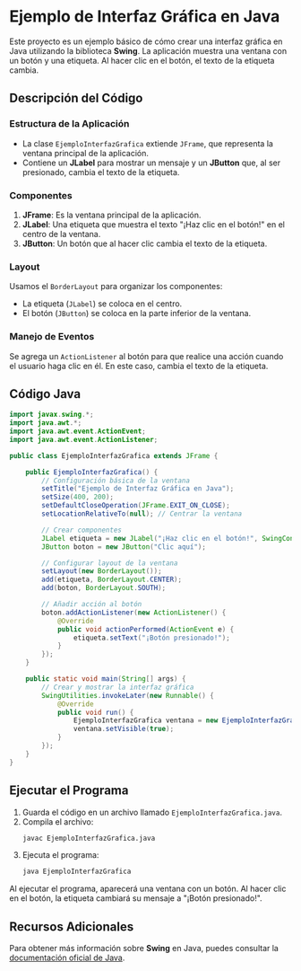 
# Ejemplo de Interfaz Gráfica en Java

Este proyecto es un ejemplo básico de cómo crear una interfaz gráfica en Java utilizando la biblioteca **Swing**. La aplicación muestra una ventana con un botón y una etiqueta. Al hacer clic en el botón, el texto de la etiqueta cambia.

## Descripción del Código

### Estructura de la Aplicación
- La clase `EjemploInterfazGrafica` extiende `JFrame`, que representa la ventana principal de la aplicación.
- Contiene un **JLabel** para mostrar un mensaje y un **JButton** que, al ser presionado, cambia el texto de la etiqueta.

### Componentes
1. **JFrame**: Es la ventana principal de la aplicación.
2. **JLabel**: Una etiqueta que muestra el texto "¡Haz clic en el botón!" en el centro de la ventana.
3. **JButton**: Un botón que al hacer clic cambia el texto de la etiqueta.

### Layout
Usamos el `BorderLayout` para organizar los componentes:
- La etiqueta (`JLabel`) se coloca en el centro.
- El botón (`JButton`) se coloca en la parte inferior de la ventana.

### Manejo de Eventos
Se agrega un `ActionListener` al botón para que realice una acción cuando el usuario haga clic en él. En este caso, cambia el texto de la etiqueta.

## Código Java

```java
import javax.swing.*;
import java.awt.*;
import java.awt.event.ActionEvent;
import java.awt.event.ActionListener;

public class EjemploInterfazGrafica extends JFrame {

    public EjemploInterfazGrafica() {
        // Configuración básica de la ventana
        setTitle("Ejemplo de Interfaz Gráfica en Java");
        setSize(400, 200);
        setDefaultCloseOperation(JFrame.EXIT_ON_CLOSE);
        setLocationRelativeTo(null); // Centrar la ventana

        // Crear componentes
        JLabel etiqueta = new JLabel("¡Haz clic en el botón!", SwingConstants.CENTER);
        JButton boton = new JButton("Clic aquí");

        // Configurar layout de la ventana
        setLayout(new BorderLayout());
        add(etiqueta, BorderLayout.CENTER);
        add(boton, BorderLayout.SOUTH);

        // Añadir acción al botón
        boton.addActionListener(new ActionListener() {
            @Override
            public void actionPerformed(ActionEvent e) {
                etiqueta.setText("¡Botón presionado!");
            }
        });
    }

    public static void main(String[] args) {
        // Crear y mostrar la interfaz gráfica
        SwingUtilities.invokeLater(new Runnable() {
            @Override
            public void run() {
                EjemploInterfazGrafica ventana = new EjemploInterfazGrafica();
                ventana.setVisible(true);
            }
        });
    }
}
```

## Ejecutar el Programa

1. Guarda el código en un archivo llamado `EjemploInterfazGrafica.java`.
2. Compila el archivo:
   ```bash
   javac EjemploInterfazGrafica.java
   ```
3. Ejecuta el programa:
   ```bash
   java EjemploInterfazGrafica
   ```

Al ejecutar el programa, aparecerá una ventana con un botón. Al hacer clic en el botón, la etiqueta cambiará su mensaje a "¡Botón presionado!".

## Recursos Adicionales
Para obtener más información sobre **Swing** en Java, puedes consultar la [documentación oficial de Java](https://docs.oracle.com/javase/tutorial/uiswing/).
